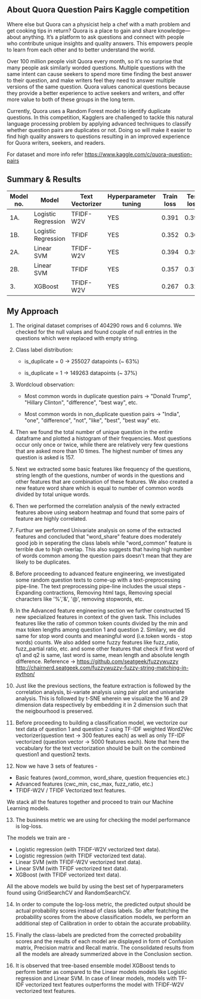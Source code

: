 ## About Quora Question Pairs Kaggle competition

Where else but Quora can a physicist help a chef with a math problem and get cooking tips in return? Quora is a place to gain and share knowledge—about anything. It’s a platform to ask questions and connect with people who contribute unique insights and quality answers. This empowers people to learn from each other and to better understand the world.

Over 100 million people visit Quora every month, so it's no surprise that many people ask similarly worded questions. Multiple questions with the same intent can cause seekers to spend more time finding the best answer to their question, and make writers feel they need to answer multiple versions of the same question. Quora values canonical questions because they provide a better experience to active seekers and writers, and offer more value to both of these groups in the long term.

Currently, Quora uses a Random Forest model to identify duplicate questions. In this competition, Kagglers are challenged to tackle this natural language processing problem by applying advanced techniques to classify whether question pairs are duplicates or not. Doing so will make it easier to find high quality answers to questions resulting in an improved experience for Quora writers, seekers, and readers.

For dataset and more info refer https://www.kaggle.com/c/quora-question-pairs

## Summary & Results

| Model no. |        Model        | Text Vectorizer | Hyperparameter tuning | Train loss | Test loss | Accuracy % |
|-----------|---------------------|------------|-----------------------|-----------|------------|------------|
|    1A.    | Logistic Regression | TFIDF-W2V  |          YES          |   0.391   |   0.393    | 80.28
|    1B.    | Logistic Regression |   TFIDF    |          YES          |   0.352   |   0.367    | 82.09
|    2A.    |      Linear SVM     | TFIDF-W2V  |          YES          |   0.394   |   0.393    | 80.41
|    2B.    |      Linear SVM     |   TFIDF    |          YES          |   0.357   |   0.372    | 81.82
|     3.    |       XGBoost       | TFIDF-W2V  |          YES          |   0.267   |   0.321    | 85.18

## My Approach 

1. The original dataset comprises of 404290 rows and 6 columns. We checked for the null values and found couple of null entries in the questions which were replaced with empty string.

2. Class label distribution:
   * is_duplicate = 0  ->  255027 datapoints (~ 63%)

   * is_duplicate = 1  ->  149263 datapoints (~ 37%)

3. Wordcloud observation:
   * Most common words in duplicate question pairs  ->  "Donald Trump", "Hillary Clinton", "difference", "best way", etc.

   * Most common words in non_duplicate question pairs  ->  "India", "one", "difference", "not", "like", "best", "best way" etc. 

4. Then we found the total number of unique question in the entire dataframe and plotted a histogram of their frequencies. Most questions occur only once or twice, while there are relatively very few questions that are asked more than 10 times. The highest number of times any question is asked is 157. 

5. Next we extracted some basic features like frequency of the questions, string length of the questions, number of words in the questions and other features that are combination of these features. We also created a new feature word share which is equal to number of common words divided by total unique words. 

6. Then we performed the correlation analysis of the newly extracted features above using seaborn heatmap and found that some pairs of feature are highly correlated.

7. Furthur we performed Univariate analysis on some of the extracted features and concluded that "word_share" feature does moderately good job in seperating the class labels while "word_common" feature is terrible due to high overlap. This also suggests that having high number of words common among the question pairs doesn't mean that they are likely to be duplicates. 

8. Before proceeding to advanced feature engineering, we investigated some random question texts to come-up with a text-preprocessing pipe-line. The text preprocessing pipe-line includes the usual steps - Expanding contractions, Removing html tags, Removing special characters like '%','&', '@', removing stopwords, etc.

9. In the Advanced feature engineering section we further constructed 15 new specialized features in context of the given task. This includes features like the ratio of common token counts divided by the min and max token lengths among question 1 and question 2. Similary, we did same for stop word counts and meaningful word (i.e.token words - stop words) counts. We also added some fuzzy features like fuzz_ratio, fuzz_partial ratio, etc. and some other features that check if first word of q1 and q2 is same, last word is same, mean length and absolute length difference. 
Reference -> https://github.com/seatgeek/fuzzywuzzy
http://chairnerd.seatgeek.com/fuzzywuzzy-fuzzy-string-matching-in-python/

10. Just like the previous sections, the feature extraction is followed by the correlation analysis, bi-variate analysis using pair plot and univariate analysis. This is followed by t-SNE wherein we visualize the 16 and 29 dimension data respectively by embedding it in 2 dimension such that the neigbourhood is preserved. 

11. Before proceeding to building a classification model, we vectorize our text data of question 1 and question 2 using TF-IDF weighted Word2Vec vectorizer(question text -> 300 features each) as well as only TF-IDF vectorized (question vector -> 5000 features each). Note that here the vocabulary for the text vectorization should be built on the combined question1 and question2 texts.

12. Now we have 3 sets of features - 
   * Basic features (word_common, word_share, question frequencies etc.)
   * Advanced features (cwc_min, csc_max, fuzz_ratio, etc.)
   * TFIDF-W2V / TFIDF Vectorized text features. 

  We stack all the features together and proceed to train our Machine Learning models. 

13. The business metric we are using for checking the model performance is log-loss. 

  The models we train are - 
   * Logistic regression (with TFIDF-W2V vectorized text data).
   * Logistic regression (with TFIDF vectorized text data).
   * Linear SVM (with TFIDF-W2V vectorized text data).
   * Linear SVM (with TFIDF vectorized text data).
   * XGBoost (with TFIDF vectorized text data).

  All the above models we build by using the best set of hyperparameters found using GridSearchCV and RandomSearchCV.

14. In order to compute the log-loss metric, the predicted output should be actual probability scores instead of class labels. So after featching the probability scores from the above classification models, we perform an additional step of Calibration in order to obtain the accurate probability. 

15. Finally the class-labels are predicted from the corrected probability scores and the results of each model are displayed in form of Confusion matrix, Precision matrix and Recall matrix. The consolidated results from all the models are already summerized above in the Conclusion section. 

16. It is observed that tree-based ensemble model XGBoost tends to perform better as compared to the Linear models models like Logistic regression and Linear SVM. In case of linear models, models with TF-IDF vectorized text features outperforms the model with TFIDF-W2V vectorized text features. 
